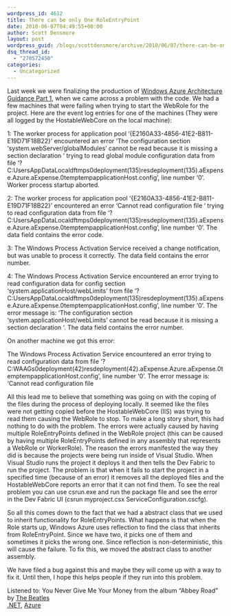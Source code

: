 ```yaml
---
wordpress_id: 4612
title: There can be only One RoleEntryPoint
date: 2010-06-07T04:49:55+00:00
author: Scott Densmore
layout: post
wordpress_guid: /blogs/scottdensmore/archive/2010/06/07/there-can-be-only-one-roleentrypoint.aspx
dsq_thread_id:
  - "270572450"
categories:
  - Uncategorized
---
```

Last week we were finalizing the production of [Windows Azure Architecture Guidance Part 1](http://wag.codeplex.com/), when we came across a problem with the code. We had a few machines that were failing when trying to start the WebRole for the project. Here are the event log entries for one of the machines (They were all logged by the HostableWebCore on the local machine):

1: The worker process for application pool &#8216;{E2160A33-4856-41E2-B811-E19D71F18B22}&#8217; encountered an error &#8216;The configuration section &#8216;system.webServer/globalModules&#8217; cannot be read because it is missing a section declaration &#8216; trying to read global module configuration data from file &#8216;\?C:Users<removed>AppDataLocaldftmps0deployment(135)resdeployment(135).aExpense.Azure.aExpense.0temptempapplicationHost.config&#8217;, line number &#8216;0&#8217;. Worker process startup aborted.
  
2: The worker process for application pool &#8216;{E2160A33-4856-41E2-B811-E19D71F18B22}&#8217; encountered an error &#8216;Cannot read configuration file &#8216; trying to read configuration data from file &#8216;\?C:Users<removed>AppDataLocaldftmps0deployment(135)resdeployment(135).aExpense.Azure.aExpense.0temptempapplicationHost.config&#8217;, line number &#8216;0&#8217;. The data field contains the error code.
  
3: The Windows Process Activation Service received a change notification, but was unable to process it correctly. The data field contains the error number.
  
4: The Windows Process Activation Service encountered an error trying to read configuration data for config section &#8216;system.applicationHost/webLimits&#8217; from file &#8216;\?C:Users<removed>AppDataLocaldftmps0deployment(135)resdeployment(135).aExpense.Azure.aExpense.0temptempapplicationHost.config&#8217;, line number &#8216;0&#8217;. The error message is: &#8216;The configuration section &#8216;system.applicationHost/webLimits&#8217; cannot be read because it is missing a section declaration &#8216;. The data field contains the error number.

On another machine we got this error:

The Windows Process Activation Service encountered an error trying to read configuration data from file &#8216;\?C:WAAGs0deployment(42)resdeployment(42).aExpense.Azure.aExpense.0temptempapplicationHost.config&#8217;, line number &#8216;0&#8217;. The error message is: &#8216;Cannot read configuration file

All this lead me to believe that something was going on with the coping of the files during the process of deploying locally. It seemed like the files were not getting copied before the HostableWebCore (IIS) was trying to read them causing the WebRole to stop. To make a long story short, this had nothing to do with the problem. The errors were actually caused by having multiple RoleEntryPoints defined in the WebRole project (this can be caused by having multiple RoleEntryPoints defined in any assembly that represents a WebRole or WorkerRole). The reason the errors manifested the way they did is because the projects were being run inside of Visual Studio. When Visual Studio runs the project it deploys it and then tells the Dev Fabric to run the project. The problem is that when it fails to start the project in a specified time (because of an error) it removes all the deployed files and the HostableWebCore reports an error that it can not find them. To see the real problem you can use csrun.exe and run the package file and see the error in the Dev Fabric UI (csrun myproject.csx ServiceConfiguration.cscfg).

So all this comes down to the fact that we had a abstract class that we used to inherit functionality for RoleEntryPoints. What happens is that when the Role starts up, Windows Azure uses reflection to find the class that inherits from RoleEntryPoint. Since we have two, it picks one of them and sometimes it picks the wrong one. Since reflection is non-deterministic, this will cause the failure. To fix this, we moved the abstract class to another assembly.

We have filed a bug against this and maybe they will come up with a way to fix it. Until then, I hope this helps people if they run into this problem.

<div class="itunes_track">
  Listened to: <span class="title">You Never Give Me Your Money</span> from the album &#8220;<span class="album">Abbey Road</span>&#8221; by <span class="artist"><a href="http://www.google.com/search?q=%22The%20Beatles%22">The Beatles</a></span>
</div>

<div class="posttagsblock">
  <a href="http://technorati.com/tag/.NET" rel="tag">.NET</a>, <a href="http://technorati.com/tag/Azure" rel="tag">Azure</a>
</div>